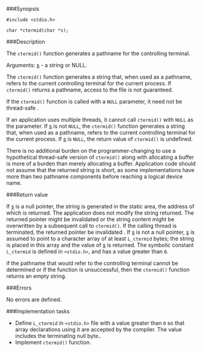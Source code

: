 ###Synopsis

`#include <stdio.h>`

`char *ctermid(char *s);`

###Description

The `ctermid()` function generates a pathname for the controlling terminal.

Arguments:
<u>s</u> - a string or NULL.
 
The `ctermid()` function generates a string that, when used as a pathname, refers to the current controlling terminal for the current process. If `ctermid()` returns a pathname, access to the file is not guaranteed.

If the `ctermid()` function is called with a `NULL` parameter, it need not be thread-safe .

If an application uses multiple threads, it cannot call `ctermid()` with `NULL` as the parameter. If <u>s</u> is not `NULL`, the `ctermid()` function generates a string that, when used as a pathname, refers to the current controlling terminal for the current process. If <u>s</u> is `NULL`, the return value of `ctermid()` is undefined.

There is no additional burden on the programmer-changing to use a hypothetical thread-safe version of `ctermid()` along with allocating a buffer is more of a burden than merely allocating a buffer. Application code should not assume that the returned string is short, as some implementations have more than two pathname components before reaching a logical device name. 

###Return value

If <u>s</u> is a null pointer, the string is generated in the static area, the address of which is returned. The application does not modify the string returned. The returned pointer might be invalidated or the string content might be overwritten by a subsequent call to `ctermid()`. If the calling thread is terminated, the returned pointer be invalidated . If <u>s</u> is not a null pointer, <u>s</u> is assumed to point to a character array of at least `L_ctermid` bytes; the string is placed in this array and the value of <u>s</u> is returned. The symbolic constant `L_ctermid` is defined in `<stdio.h>`, and has a value greater than `0`.

if the pathname that would refer to the controlling terminal cannot be determined or if the function is unsuccessful, then the `ctermid()` function returns an empty string.

###Errors

No errors are defined.

###Implementation tasks
* Define `L_ctermid` in `<stdio.h>` file with a value greater than `0` so that array declarations using it are accepted by the compiler. The value includes the terminating null byte..
* Implement `ctermid()` function.